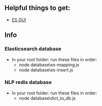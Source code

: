 ## Helpful things to get:

* [ES GUI](https://github.com/mobz/elasticsearch-head)

## Info

### Elasticsearch database
* In your root folder: run these files in order: 
  * node database\es-mapping.js
  * node database\es-insert.js

### NLP redis database
* In your root folder: run these files in order: 
  * node database\dict_to_db.js